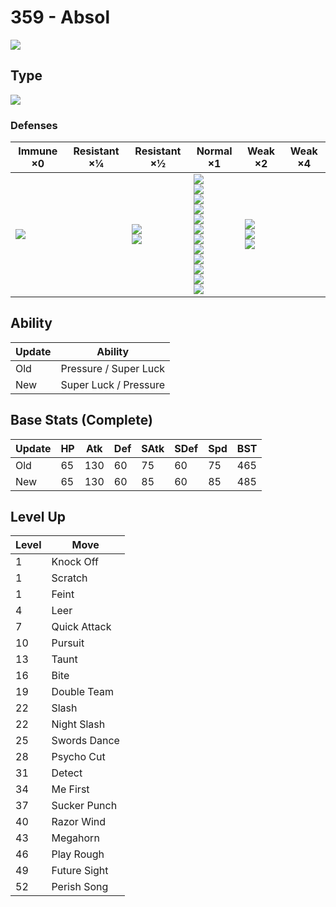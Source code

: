 # 359 - Absol
![][359]

## Type

![][dark]

### Defenses

Immune ×0        | Resistant ×¼ | Resistant ×½                 | Normal ×1                                                                                                                                                                               | Weak ×2                                       | Weak ×4 | 
---              | ---          | ---                          | ---                                                                                                                                                                                     | ---                                           | ---     | 
![][psychic]<br> |              | ![][ghost]<br> ![][dark]<br> | ![][normal]<br> ![][flying]<br> ![][poison]<br> ![][ground]<br> ![][rock]<br> ![][steel]<br> ![][fire]<br> ![][water]<br> ![][grass]<br> ![][electric]<br> ![][ice]<br> ![][dragon]<br> | ![][fighting]<br> ![][bug]<br> ![][fairy]<br> |         | 

## Ability

Update | Ability               | 
---    | ---                   | 
Old    | Pressure / Super Luck | 
New    | Super Luck / Pressure | 

## Base Stats (Complete)

Update | HP  | Atk | Def | SAtk | SDef | Spd | BST | 
---    | --- | --- | --- | ---  | ---  | --- | --- | 
Old    | 65  | 130 | 60  | 75   | 60   | 75  | 465 | 
New    | 65  | 130 | 60  | 85   | 60   | 85  | 485 | 

## Level Up

Level | Move         | 
---   | ---          | 
1     | Knock Off    | 
1     | Scratch      | 
1     | Feint        | 
4     | Leer         | 
7     | Quick Attack | 
10    | Pursuit      | 
13    | Taunt        | 
16    | Bite         | 
19    | Double Team  | 
22    | Slash        | 
22    | Night Slash  | 
25    | Swords Dance | 
28    | Psycho Cut   | 
31    | Detect       | 
34    | Me First     | 
37    | Sucker Punch | 
40    | Razor Wind   | 
43    | Megahorn     | 
46    | Play Rough   | 
49    | Future Sight | 
52    | Perish Song  | 

[359]: ../img/pokemon/359.png
[normal]: ../img/types/normal.png
[fire]: ../img/types/fire.png
[fighting]: ../img/types/fighting.png
[water]: ../img/types/water.png
[flying]: ../img/types/flying.png
[grass]: ../img/types/grass.png
[poison]: ../img/types/poison.png
[electric]: ../img/types/electric.png
[ground]: ../img/types/ground.png
[psychic]: ../img/types/psychic.png
[rock]: ../img/types/rock.png
[ice]: ../img/types/ice.png
[bug]: ../img/types/bug.png
[dragon]: ../img/types/dragon.png
[ghost]: ../img/types/ghost.png
[dark]: ../img/types/dark.png
[steel]: ../img/types/steel.png
[fairy]: ../img/types/fairy.png
